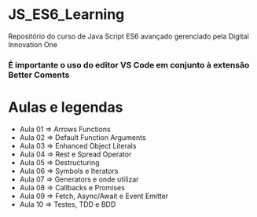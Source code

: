 # JS_ES6_Learning

Repositório do curso de Java Script ES6 avançado gerenciado pela Digital Innovation One<br />

### É importante o uso do editor VS Code em conjunto à extensão Better Coments

# Aulas e legendas

- Aula 01 => Arrows Functions
- Aula 02 => Default Function Arguments
- Aula 03 => Enhanced Object Literals
- Aula 04 => Rest e Spread Operator
- Aula 05 => Destructuring
- Aula 06 => Symbols e Iterators
- Aula 07 => Generators e onde utilizar
- Aula 08 => Callbacks e Promises
- Aula 09 => Fetch, Async/Await e Event Emitter
- Aula 10 => Testes, TDD e BDD
